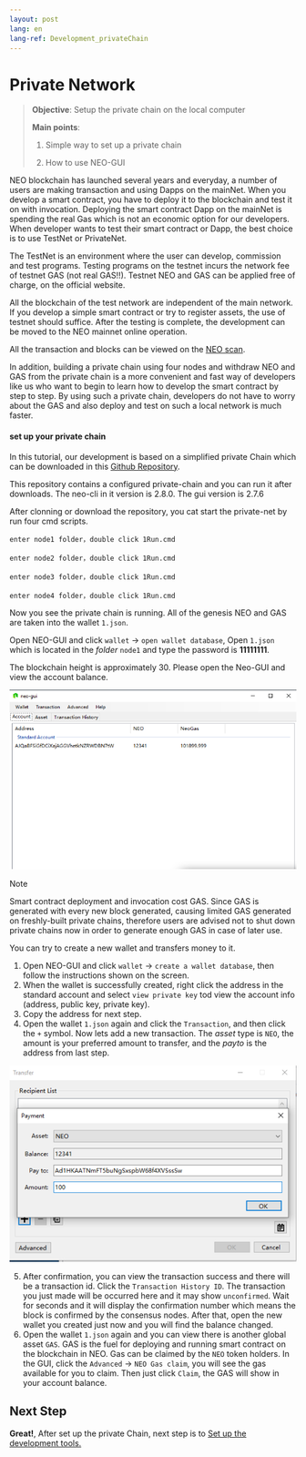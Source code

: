 ```yaml
---
layout: post
lang: en
lang-ref: Development_privateChain
---
```


# Private Network

>
> **Objective**: Setup the private chain on the local computer
>
> **Main points**:
>
> 1. Simple way to set up a private chain
>
> 2. How to use NEO-GUI
>


NEO blockchain has launched several years and everyday, a number of users are making transaction and using Dapps on the mainNet. When you develop a smart contract, you have to deploy it to the blockchain and test it on with invocation. Deploying the smart contract  Dapp on the mainNet is spending the real Gas which is not an economic option for our developers. When developer wants to test their smart contract or Dapp, the best choice is to use TestNet or PrivateNet.

The TestNet is an environment where the user can develop, commission and test programs. Testing programs on the testnet incurs the network fee of testnet GAS (not real GAS!!). Testnet NEO and GAS can be applied free of charge, on the official website.

All the blockchain of the test network are independent of the main network. If you develop a simple smart contract or try to register assets, the use of testnet should suffice. After the testing is complete, the development can be moved to the NEO mainnet online operation.

All the transaction and blocks can be viewed on the [NEO scan](https://neoscan-testnet.io/).

In addition, building a private chain using four nodes and withdraw NEO and GAS from the private chain is a more convenient and fast way of developers like us who want to begin to learn how to develop the smart contract by step to step. By using such a private chain, developers do not have to worry about the GAS and also deploy and test on such a local network is much faster.


#### set up your  private chain
In this tutorial, our development is based on a simplified private Chain which can be downloaded in this [Github Repository](https://github.com/steven1227/NEO-Private-Net).

This repository contains a configured private-chain and you can run it after downloads. The neo-cli in it version is 2.8.0. The gui version is 2.7.6

After clonning or download the repository, you cat start the private-net by run four cmd scripts.

```
enter node1 folder，double click 1Run.cmd

enter node2 folder，double click 1Run.cmd

enter node3 folder，double click 1Run.cmd

enter node4 folder，double click 1Run.cmd

```

 Now you see the private chain is running. All of the genesis NEO and GAS are taken into the wallet `1.json`.

Open NEO-GUI and click `wallet` ->  `open wallet database`,  Open `1.json` which is located in the *folder* `node1` and type the password is **11111111**.  

 The blockchain height is approximately 30. Please open the Neo-GUI and view the account balance.

 <p align="center">
  <img src="./imgs/20190219-112142.png" />
 </p>


> [!Note]
> Smart contract deployment and invocation cost GAS. Since GAS is generated with every new block generated, causing limited GAS generated on freshly-built private chains, therefore users are advised not to shut down private chains now in order to generate enough GAS in case of later use.

You can try to create a new wallet and transfers money to it.

1. Open NEO-GUI and click `wallet` ->  `create a wallet database`, then follow the instructions shown on the screen.
2. When the wallet is successfully created, right click the address in the standard account and select `view private key` tod view the account info (address, public key, private key).
3. Copy the address for next step.
4. Open the wallet `1.json` again and  click the `Transaction`, and then click the `+` symbol. Now lets add a new transaction.
The *asset* type is `NEO`, the amount is your preferred amount to transfer, and the *payto* is the address from last step.
 <p align="center">
  <img src="./imgs/20190219-113025.png" />
 </p>

 5. After confirmation, you can view the transaction success and there will be a transaction id. Click the `Transaction History ID`. The transaction you just made will be occurred here and it may show `unconfirmed`. Wait for seconds and it will display the confirmation number which means the block is confirmed by the consensus nodes. After that, open the new wallet you created just now and you will find the balance changed.
 6. Open the wallet `1.json` again and you can view there is another global asset `GAS`. GAS is the fuel for deploying and running smart contract on the blockchain in NEO. Gas can be claimed by the `NEO` token holders. In the GUI, click the `Advanced` ->  `NEO Gas claim`, you will see the gas available for you to claim. Then just click `Claim`, the GAS will show in your account balance.

 ## Next Step
 **Great!**, After set up the private Chain, next step is to [Set up the development tools.](Development_set_up.md)

